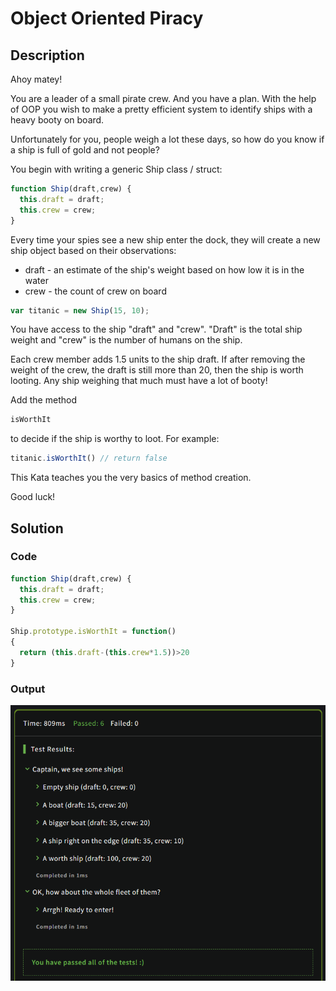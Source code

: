 # Object Oriented Piracy

## Description

Ahoy matey!

You are a leader of a small pirate crew. And you have a plan. With the help of OOP you wish to make a pretty efficient system to identify ships with a heavy booty on board.

Unfortunately for you, people weigh a lot these days, so how do you know if a ship is full of gold and not people?

You begin with writing a generic Ship class / struct:

```JavaScript
function Ship(draft,crew) {
  this.draft = draft;
  this.crew = crew;
}
```

Every time your spies see a new ship enter the dock, they will create a new ship object based on their observations:

- draft - an estimate of the ship's weight based on how low it is in the water
- crew - the count of crew on board

```JavaScript
var titanic = new Ship(15, 10);
```

You have access to the ship "draft" and "crew". "Draft" is the total ship weight and "crew" is the number of humans on the ship.

Each crew member adds 1.5 units to the ship draft. If after removing the weight of the crew, the draft is still more than 20, then the ship is worth looting. Any ship weighing that much must have a lot of booty!

Add the method

```JavaScript
isWorthIt
```

to decide if the ship is worthy to loot. For example:

```JavaScript
titanic.isWorthIt() // return false
```

This Kata teaches you the very basics of method creation.

Good luck!

## Solution

### Code

```JavaScript
function Ship(draft,crew) {
  this.draft = draft;
  this.crew = crew;
}

Ship.prototype.isWorthIt = function()
{
  return (this.draft-(this.crew*1.5))>20
}
```

### Output

<img src="./../Images/ship.png" alt="drawing"/><br>